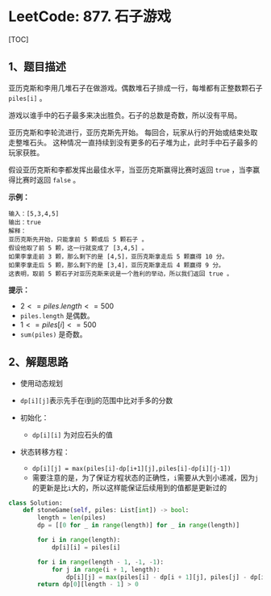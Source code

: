# LeetCode: 877. 石子游戏

[TOC]

## 1、题目描述

亚历克斯和李用几堆石子在做游戏。偶数堆石子排成一行，每堆都有正整数颗石子 `piles[i]` 。

游戏以谁手中的石子最多来决出胜负。石子的总数是奇数，所以没有平局。

亚历克斯和李轮流进行，亚历克斯先开始。 每回合，玩家从行的开始或结束处取走整堆石头。 这种情况一直持续到没有更多的石子堆为止，此时手中石子最多的玩家获胜。

假设亚历克斯和李都发挥出最佳水平，当亚历克斯赢得比赛时返回 `true` ，当李赢得比赛时返回 `false` 。



**示例：**

```
输入：[5,3,4,5]
输出：true
解释：
亚历克斯先开始，只能拿前 5 颗或后 5 颗石子 。
假设他取了前 5 颗，这一行就变成了 [3,4,5] 。
如果李拿走前 3 颗，那么剩下的是 [4,5]，亚历克斯拿走后 5 颗赢得 10 分。
如果李拿走后 5 颗，那么剩下的是 [3,4]，亚历克斯拿走后 4 颗赢得 9 分。
这表明，取前 5 颗石子对亚历克斯来说是一个胜利的举动，所以我们返回 true 。
```

**提示：**

-  $2 <= piles.length <= 500$ 
- `piles.length` 是偶数。
-  $1 <= piles[i] <= 500$ 
- `sum(piles)` 是奇数。

## 2、解题思路

- 使用动态规划

- `dp[i][j]`表示先手在i到j的范围中比对手多的分数

- 初始化：

  - `dp[i][i]` 为对应石头的值

- 状态转移方程：

  - `dp[i][j] = max(piles[i]-dp[i+1][j],piles[i]-dp[i][j-1])`
  - 需要注意的是，为了保证方程状态的正确性，`i`需要从大到小递减，因为`j`的更新是比`i`大的，所以这样能保证后续用到的值都是更新过的

  

```python
class Solution:
    def stoneGame(self, piles: List[int]) -> bool:
        length = len(piles)
        dp = [[0 for _ in range(length)] for _ in range(length)]

        for i in range(length):
            dp[i][i] = piles[i]

        for i in range(length - 1, -1, -1):
            for j in range(i + 1, length):
                dp[i][j] = max(piles[i] - dp[i + 1][j], piles[j] - dp[i][j - 1])
        return dp[0][length - 1] > 0
```

